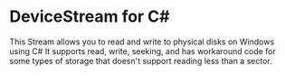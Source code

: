 # DeviceStream for C#

This Stream allows you to read and write to physical disks on Windows using C#
It supports read, write, seeking, and has workaround code for some types of storage that doesn't support reading less than a sector.
